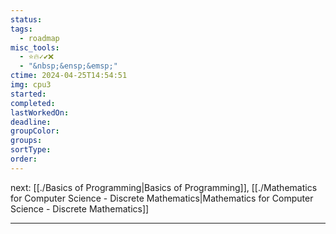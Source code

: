```yaml
---
status: 
tags:
  - roadmap
misc_tools:
  - ⭐🔥✓✔️❌
  - "&nbsp;&ensp;&emsp;"
ctime: 2024-04-25T14:54:51
img: cpu3
started: 
completed: 
lastWorkedOn: 
deadline: 
groupColor: 
groups: 
sortType: 
order: 
---
```


next: [[./Basics of Programming|Basics of Programming]], [[./Mathematics for Computer Science - Discrete Mathematics|Mathematics for Computer Science - Discrete Mathematics]]

---

